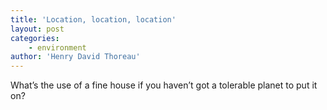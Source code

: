 ```yaml
---
title: 'Location, location, location'
layout: post
categories:
    - environment
author: 'Henry David Thoreau'
---
```


What’s the use of a fine house if you haven’t got a tolerable planet to put it on?
